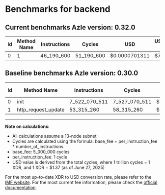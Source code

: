 # Benchmarks for backend

## Current benchmarks Azle version: 0.32.0
| Id | Method Name | Instructions | Cycles | USD | USD/Million Calls | Change |
|-----------|-------------|------------|--------|-----|--------------|-------|
| 0 | 1 | 46_190_600 | 51_190_600 | $0.0000701311 | $70.13 | <font color="green">-7_475_879_911</font> |

## Baseline benchmarks Azle version: 0.30.0
| Id | Method Name | Instructions | Cycles | USD | USD/Million Calls |
|-----------|-------------|------------|--------|-----|--------------|
| 0 | init | 7_522_070_511 | 7_527_070_511 | $0.0103120866 | $10_312.08 |
| 1 | http_request_update | 53_315_260 | 58_315_260 | $0.0000798919 | $79.89 |



---

**Note on calculations:**
- All calculations assume a 13-node subnet
- Cycles are calculated using the formula: base_fee + per_instruction_fee \* number_of_instructions
- base_fee: 5_000_000 cycles
- per_instruction_fee: 1 cycle
- USD value is derived from the total cycles, where 1 trillion cycles = 1 XDR, and 1 XDR = $1.37 (as of June 27, 2025)

For the most up-to-date XDR to USD conversion rate, please refer to the [IMF website](https://www.imf.org/external/np/fin/data/rms_sdrv.aspx).
For the most current fee information, please check the [official documentation](https://internetcomputer.org/docs/references/cycles-cost-formulas).